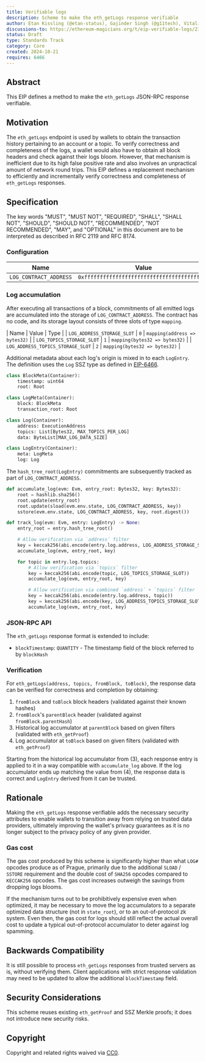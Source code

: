 ```yaml
---
title: Verifiable logs
description: Scheme to make the eth_getLogs response verifiable
author: Etan Kissling (@etan-status), Gajinder Singh (@g11tech), Vitalik Buterin (@vbuterin)
discussions-to: https://ethereum-magicians.org/t/eip-verifiable-logs/21424
status: Draft
type: Standards Track
category: Core
created: 2024-10-21
requires: 6466
---
```


## Abstract

This EIP defines a method to make the `eth_getLogs` JSON-RPC response verifiable.

## Motivation

The `eth_getLogs` endpoint is used by wallets to obtain the transaction history pertaining to an account or a topic. To verify correctness and completeness of the logs, a wallet would also have to obtain all block headers and check against their logs bloom. However, that mechanism is inefficient due to its high false positive rate and also involves an unpractical amount of network round trips. This EIP defines a replacement mechanism to efficiently and incrementally verify correctness and completeness of `eth_getLogs` responses.

## Specification

The key words "MUST", "MUST NOT", "REQUIRED", "SHALL", "SHALL NOT", "SHOULD", "SHOULD NOT", "RECOMMENDED", "NOT RECOMMENDED", "MAY", and "OPTIONAL" in this document are to be interpreted as described in RFC 2119 and RFC 8174.

### Configuration

| Name | Value |
| - | - |
| `LOG_CONTRACT_ADDRESS` | `0xfffffffffffffffffffffffffffffffffffffffe` |

### Log accumulation

After executing all transactions of a block, commitments of all emitted logs are accumulated into the storage of `LOG_CONTRACT_ADDRESS`. The contract has no code, and its storage layout consists of three slots of type `mapping`.

| Name | Value | Type |
| `LOG_ADDRESS_STORAGE_SLOT` | `0` | `mapping(address => bytes32)` |
| `LOG_TOPICS_STORAGE_SLOT` | `1` | `mapping(bytes32 => bytes32)` |
| `LOG_ADDRESS_TOPICS_STORAGE_SLOT` | `2` | `mapping(bytes32 => bytes32)` |

Additional metadata about each log's origin is mixed in to each `LogEntry`. The definition uses the `Log` SSZ type as defined in [EIP-6466](./eip-6466.md).

```python
class BlockMeta(Container):
    timestamp: uint64
    root: Root

class LogMeta(Container):
    block: BlockMeta
    transaction_root: Root

class Log(Container):
    address: ExecutionAddress
    topics: List[Bytes32, MAX_TOPICS_PER_LOG]
    data: ByteList[MAX_LOG_DATA_SIZE]

class LogEntry(Container):
    meta: LogMeta
    log: Log
```

The `hash_tree_root(LogEntry)` commitments are subsequently tracked as part of `LOG_CONTRACT_ADDRESS`.

```python
def accumulate_log(evm: Evm, entry_root: Bytes32, key: Bytes32):
    root = hashlib.sha256()
    root.update(entry_root)
    root.update(sload(evm.env.state, LOG_CONTRACT_ADDRESS, key))
    sstore(evm.env.state, LOG_CONTRACT_ADDRESS, key, root.digest())

def track_log(evm: Evm, entry: LogEntry) -> None:
    entry_root = entry.hash_tree_root()

    # Allow verification via `address` filter
    key = keccak256(abi.encode(entry.log.address, LOG_ADDRESS_STORAGE_SLOT))
    accumulate_log(evm, entry_root, key)

    for topic in entry.log.topics:
        # Allow verification via `topics` filter
        key = keccak256(abi.encode(topic, LOG_TOPICS_STORAGE_SLOT))
        accumulate_log(evm, entry_root, key)

        # Allow verification via combined `address` + `topics` filter
        key = keccak256(abi.encode(entry.log.address, topic))
        key = keccak256(abi.encode(key, LOG_ADDRESS_TOPICS_STORAGE_SLOT))
        accumulate_log(evm, entry_root, key)
```

### JSON-RPC API

The `eth_getLogs` response format is extended to include:

- `blockTimestamp`: `QUANTITY` - The timestamp field of the block referred to by `blockHash`

### Verification

For `eth_getLogs(address, topics, fromBlock, toBlock)`, the response data can be verified for correctness and completion by obtaining:

1. `fromBlock` and `toBlock` block headers (validated against their known hashes)
2. `fromBlock`'s `parentBlock` header (validated against `fromBlock.parentHash`)
3. Historical log accumulator at `parentBlock` based on given filters (validated with `eth_getProof`)
4. Log accumulator at `toBlock` based on given filters (validated with `eth_getProof`)

Starting from the historical log accumulator from (3), each response entry is applied to it in a way compatible with `accumulate_log` above. If the log accumulator ends up matching the value from (4), the response data is correct and `LogEntry` derived from it can be trusted.

## Rationale

Making the `eth_getLogs` response verifiable adds the necessary security attributes to enable wallets to transition away from relying on trusted data providers, ultimately improving the wallet's privacy guarantees as it is no longer subject to the privacy policy of any given provider.

### Gas cost

The gas cost produced by this scheme is significantly higher than what `LOG#` opcodes produce as of Prague, primarily due to the additional `SLOAD` / `SSTORE` requirement and the double cost of `SHA256` opcodes compared to `KECCAK256` opcodes. The gas cost increases outweigh the savings from dropping logs blooms.

If the mechanism turns out to be prohibitively expensive even when optimized, it may be necessary to move the log accumulators to a separate optimized data structure (not in `state_root`), or to an out-of-protocol zk system. Even then, the gas cost for logs should still reflect the actual overall cost to update a typical out-of-protocol accumulator to deter against log spamming.

## Backwards Compatibility

It is still possible to process `eth_getLogs` responses from trusted servers as is, without verifying them. Client applications with strict response validation may need to be updated to allow the additional `blockTimestamp` field.

## Security Considerations

This scheme reuses existing `eth_getProof` and SSZ Merkle proofs; it does not introduce new security risks.

## Copyright

Copyright and related rights waived via [CC0](../LICENSE.md).
